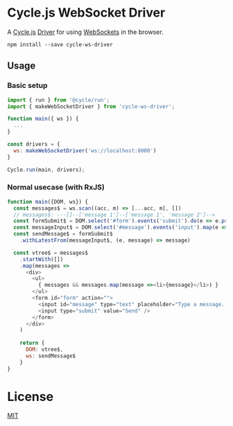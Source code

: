 # Cycle.js WebSocket Driver

A [Cycle.js](http://cycle.js.org) [Driver](http://cycle.js.org/drivers.html) for using
[WebSockets](https://developer.mozilla.org/en-US/docs/Web/API/WebSockets_API)
 in the browser.

```
npm install --save cycle-ws-driver
```

## Usage

### Basic setup

```js
import { run } from '@cycle/run';
import { makeWebSocketDriver } from 'cycle-ws-driver';

function main({ ws }) {
  ...
}

const drivers = {
  ws: makeWebSocketDriver('ws://localhost:8000')
}

Cycle.run(main, drivers);
```

### Normal usecase (with RxJS)

```js
function main({DOM, ws}) {
  const messages$ = ws.scan((acc, m) => [...acc, m], [])
  // messages$: ---[]--['message 1']--['message 1', 'message 2']-->
  const formSubmit$ = DOM.select('#form').events('submit').do(e => e.preventDefault())
  const messageInput$ = DOM.select('#message').events('input').map(e => e.target.value)
  const sendMessage$ = formSubmit$
    .withLatestFrom(messageInput$, (e, message) => message)

  const vtree$ = messages$
    .startWith([])
    .map(messages =>
      <div>
        <ul>
          { messages && messages.map(message =><li>{message}</li>) }
        </ul>
        <form id="form" action="">
          <input id="message" type="text" placeholder="Type a message..." />
          <input type="submit" value="Send" />
        </form>
      </div>
    )
   
    return {
      DOM: vtree$,
      ws: sendMessage$
    }
}
```

# License

[MIT](https://github.com/eliasmeire/cycle-ws-driver/blob/master/LICENSE)
